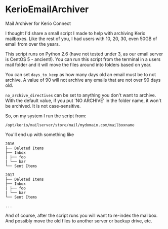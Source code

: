 # KerioEmailArchiver
Mail Archiver for Kerio Connect

I thought I'd share a small script I made to help with archiving Kerio mailboxes. Like the rest of you, I had users with 10, 20, 30, even 50GB of email from over the years.

This script runs on Python 2.6 (have not tested under 3, as our email server is CentOS 5 - ancient!). You can run this script from the terminal in a users mail folder and it will move the files around into folders based on year.

You can set `days_to_keep` as how many days old an email must be to not archive. A value of 90 will not archive any emails that are not over 90 days old.

`no_archive_directives` can be set to anything you don't want to archive. With the default value, if you put 'NO ARCHIVE' in the folder name, it won't be archived. It is not case-sensitive.

So, on my system I run the script from:

    /opt/kerio/mailserver/store/mail/mydomain.com/mailboxname

You'll end up with something like

    2016
    ├── Deleted Items
    ├── Inbox
    | ├── foo
    | └── bar
    └── Sent Items

    2017
    ├── Deleted Items
    ├── Inbox
    | ├── foo
    | └── bar
    └── Sent Items

    ...


And of course, after the script runs you will want to re-index the mailbox. And possibly move the old files to another server or backup drive, etc.

